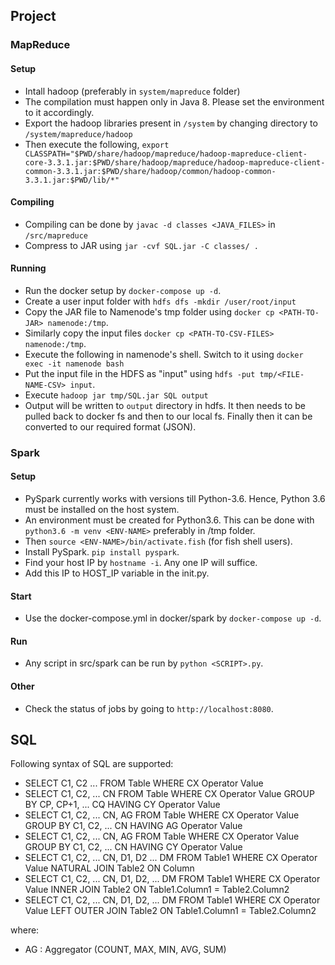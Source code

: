 ## Project
### MapReduce
#### Setup
- Intall hadoop (preferably in `system/mapreduce` folder)
- The compilation must happen only in Java 8. Please set the environment to it accordingly.
- Export the hadoop libraries present in `/system` by changing directory to `/system/mapreduce/hadoop`
- Then execute the following, `export CLASSPATH="$PWD/share/hadoop/mapreduce/hadoop-mapreduce-client-core-3.3.1.jar:$PWD/share/hadoop/mapreduce/hadoop-mapreduce-client-common-3.3.1.jar:$PWD/share/hadoop/common/hadoop-common-3.3.1.jar:$PWD/lib/*"`

#### Compiling
- Compiling can be done by `javac -d classes <JAVA_FILES>` in `/src/mapreduce`
- Compress to JAR using `jar -cvf SQL.jar -C classes/ .`

#### Running
- Run the docker setup by `docker-compose up -d`.
- Create a user input folder with `hdfs dfs -mkdir /user/root/input`
- Copy the JAR file to Namenode's tmp folder using `docker cp <PATH-TO-JAR> namenode:/tmp`.
- Similarly copy the input files `docker cp <PATH-TO-CSV-FILES> namenode:/tmp`.
- Execute the following in namenode's shell. Switch to it using `docker exec -it namenode bash`
- Put the input file in the HDFS as "input" using `hdfs -put tmp/<FILE-NAME-CSV> input`.
- Execute `hadoop jar tmp/SQL.jar SQL output`
- Output will be written to `output` directory in hdfs. It then needs to be pulled back to docker fs and then to our local fs. Finally then it can be converted to our required format (JSON).

### Spark
#### Setup
- PySpark currently works with versions till Python-3.6. Hence, Python 3.6 must be installed on the host system.
- An environment must be created for Python3.6. This can be done with `python3.6 -m venv <ENV-NAME>` preferably in /tmp folder.
- Then `source <ENV-NAME>/bin/activate.fish` (for fish shell users).
- Install PySpark. `pip install pyspark`.
- Find your host IP by `hostname -i`. Any one IP will suffice.
- Add this IP to HOST_IP variable in the init.py.

#### Start
- Use the docker-compose.yml in docker/spark by `docker-compose up -d`.

#### Run
- Any script in src/spark can be run by `python <SCRIPT>.py`.

#### Other
- Check the status of jobs by going to `http://localhost:8080`.

## SQL
Following syntax of SQL are supported:
- SELECT C1, C2 ... FROM Table WHERE CX Operator Value
- SELECT C1, C2, ... CN FROM Table WHERE CX Operator Value GROUP BY CP, CP+1, ... CQ HAVING CY Operator Value
- SELECT C1, C2, ... CN, AG FROM Table WHERE CX Operator Value GROUP BY C1, C2, ... CN HAVING AG Operator Value
- SELECT C1, C2, ... CN, AG FROM Table WHERE CX Operator Value GROUP BY C1, C2, ... CN HAVING CY Operator Value
- SELECT C1, C2, ... CN, D1, D2 ... DM FROM Table1 WHERE CX Operator Value NATURAL JOIN Table2 ON Column 
- SELECT C1, C2, ... CN, D1, D2, ... DM FROM Table1 WHERE CX Operator Value INNER JOIN Table2 ON Table1.Column1 = Table2.Column2
- SELECT C1, C2, ... CN, D1, D2, ... DM FROM Table1 WHERE CX Operator Value LEFT OUTER JOIN Table2 ON Table1.Column1 = Table2.Column2 

where:
- AG : Aggregator (COUNT, MAX, MIN, AVG, SUM)
